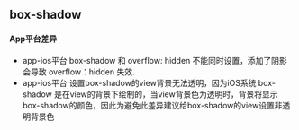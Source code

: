 ## box-shadow


<!-- CSSJSON.box-shadow.description -->

<!-- CSSJSON.box-shadow.syntax -->

<!-- CSSJSON.box-shadow.values -->

<!-- CSSJSON.box-shadow.defaultValue -->

<!-- CSSJSON.box-shadow.unixTags -->

<!-- CSSJSON.box-shadow.compatibility -->

<!-- CSSJSON.box-shadow.example -->

#### App平台差异
- app-ios平台 box-shadow 和 overflow: hidden 不能同时设置，添加了阴影会导致 overflow：hidden 失效.
- app-ios平台 设置box-shadow的view背景无法透明，因为iOS系统 box-shadow 是在view的背景下绘制的，当view背景色为透明时，背景将显示box-shadow的颜色，因此为避免此差异建议给box-shadow的view设置非透明背景色

<!-- CSSJSON.box-shadow.reference -->
